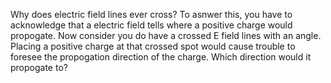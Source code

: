 Why does electric field lines ever cross? To asnwer this, you have to acknowledge that a electric field tells where a positive charge would propogate. Now consider you do have a crossed E field lines with an angle. Placing a positive charge at that crossed spot would cause trouble to foresee the propogation direction of the charge. Which direction would it propogate to?
